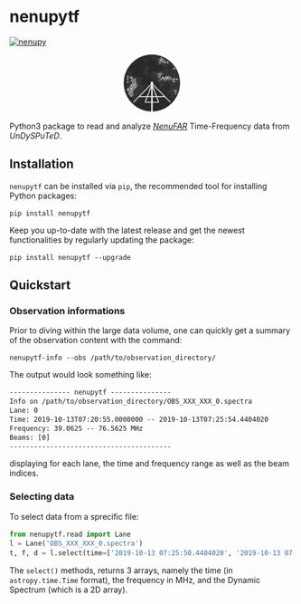 # **nenupytf**

[![nenupy](https://img.shields.io/pypi/v/nenupytf.svg)](
    https://pypi.python.org/pypi/nenupytf)

<p align="center">
<img src="./Logo-NenuFAR-noir.svg" width="20%">
</p>

Python3 package to read and analyze [*NenuFAR*](https://nenufar.obs-nancay.fr/en/astronomer/) Time-Frequency data from *UnDySPuTeD*.

## Installation
`nenupytf` can be installed via `pip`, the recommended tool for installing Python packages:
```
pip install nenupytf
```
Keep you up-to-date with the latest release and get the newest functionalities by regularly updating the package:  
```
pip install nenupytf --upgrade
```

## Quickstart

### Observation informations
Prior to diving within the large data volume, one can quickly get a summary of the observation content with the command:
```
nenupytf-info --obs /path/to/observation_directory/
```
The output would look something like:
```
--------------- nenupytf ---------------
Info on /path/to/observation_directory/OBS_XXX_XXX_0.spectra
Lane: 0
Time: 2019-10-13T07:20:55.0000000 -- 2019-10-13T07:25:54.4404020
Frequency: 39.0625 -- 76.5625 MHz
Beams: [0]
----------------------------------------
```
displaying for each lane, the time and frequency range as well as the beam indices.

### Selecting data
To select data from a sprecific file:
```python
from nenupytf.read import Lane
l = Lane('OBS_XXX_XXX_0.spectra')
t, f, d = l.select(time=['2019-10-13 07:25:50.4404020', '2019-10-13 07:25:54.4404020'], freq=[50, 54.97], beam=0)
```
The `select()` methods, returns 3 arrays, namely the time (in `astropy.time.Time` format), the frequency in MHz, and the Dynamic Spectrum (which is a 2D array).